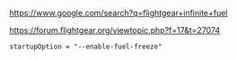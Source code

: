 https://www.google.com/search?q=flightgear+infinite+fuel

https://forum.flightgear.org/viewtopic.php?f=17&t=27074

`startupOption = "--enable-fuel-freeze"`
